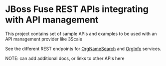 JBoss Fuse REST APIs integrating with API management 
===========================


This project contains set of sample APIs and examples to be used with an API management provider like 3Scale

See the different REST endpoints for [OrgNameSearch](./orgNameSearch/readme.md) and [OrgInfo](./getOrgInfo/README.md) services.

NOTE: can add additional docs, or links to other APIs here 